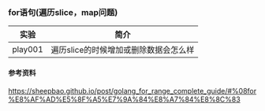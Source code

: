 ### for语句(遍历slice，map问题)

|实验|简介|
|---|---|
|play001|遍历slice的时候增加或删除数据会怎么样|

#### 参考资料
https://sheepbao.github.io/post/golang_for_range_complete_guide/#%08for%E8%AF%AD%E5%8F%A5%E7%9A%84%E8%A7%84%E8%8C%83